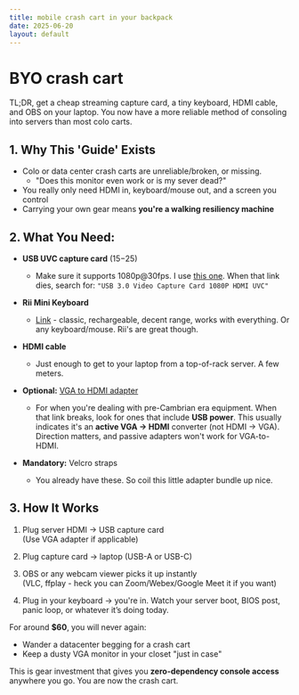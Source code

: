 ```yaml
---
title: mobile crash cart in your backpack
date: 2025-06-20
layout: default
---
```

# BYO crash cart

TL;DR, get a cheap streaming capture card, a tiny keyboard, HDMI cable, and OBS on your
laptop. You now have a more reliable method of consoling into servers than most colo carts.

## 1. Why This 'Guide' Exists
  - Colo or data center crash carts are unreliable/broken, or missing.
    - "Does this monitor even work or is my sever dead?"
  - You really only need HDMI in, keyboard/mouse out, and a screen you control
  - Carrying your own gear means **you're a walking resiliency machine**

## 2. What You Need:
  - **USB UVC capture card** ($15-$25) 
    - Make sure it supports 1080p@30fps. I use [this one](https://a.co/d/aPj0fhj).
    When that link dies, search for: `"USB 3.0 Video Capture Card 1080P HDMI UVC"`  
  - **Rii Mini Keyboard** 
    - [Link](https://a.co/d/brLzEnv) - classic, rechargeable, decent range, works with everything. Or any keyboard/mouse. Rii's are great though.
  - **HDMI cable** 
    - Just enough to get to your laptop from a top-of-rack server. A few meters.

  - **Optional:** [VGA to HDMI adapter](https://a.co/d/7Ac4gSm)  
    - For when you're dealing with pre-Cambrian era equipment. When that link breaks, look for ones that include **USB power**. This usually indicates it's an **active VGA -> HDMI** converter (not HDMI -> VGA).  
    Direction matters, and passive adapters won't work for VGA-to-HDMI.

  - **Mandatory:** Velcro straps
    - You already have these. So coil this little adapter bundle up nice.

## 3. How It Works

1. Plug server HDMI -> USB capture card  
   (Use VGA adapter if applicable)

2. Plug capture card -> laptop (USB-A or USB-C)

3. OBS or any webcam viewer picks it up instantly  
   (VLC, ffplay - heck you can Zoom/Webex/Google Meet it if you want)

4. Plug in your keyboard -> you're in.
   Watch your server boot, BIOS post, panic loop, or whatever it’s doing today.

For around **$60**, you will never again:
- Wander a datacenter begging for a crash cart  
- Keep a dusty VGA monitor in your closet "just in case"

This is gear investment that gives you **zero-dependency console access** anywhere you go.
You are now the crash cart.
